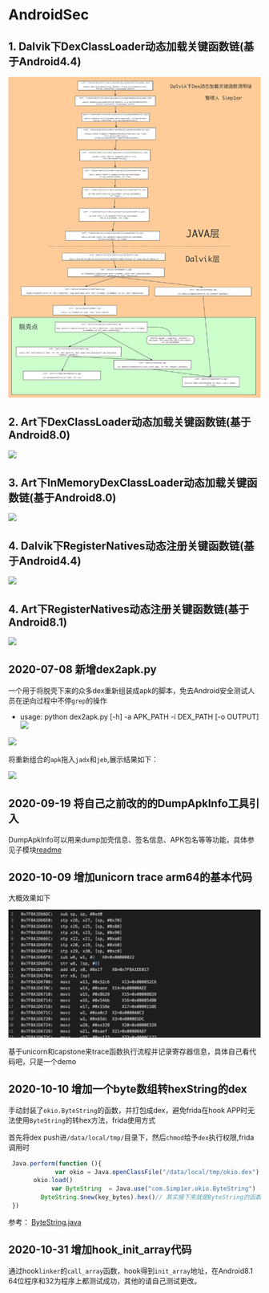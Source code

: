 # AndroidSec

## 1. Dalvik下DexClassLoader动态加载关键函数链(基于Android4.4)
![](./DexClassLoader/Dalvik_DexClassLoader.png)
## 2. Art下DexClassLoader动态加载关键函数链(基于Android8.0)
![](./DexClassLoader/Art_DexClassLoader.png)
## 3. Art下InMemoryDexClassLoader动态加载关键函数链(基于Android8.0)
![](./DexClassLoader/Art_InMemoryDexClassLoader.png)
## 4. Dalvik下RegisterNatives动态注册关键函数链(基于Android4.4)
![](./RegisterNatives/Dalvik_RegisterNatives.png)
## 4. Art下RegisterNatives动态注册关键函数链(基于Android8.1)
![](./RegisterNatives/Art_RegisterNatives.png)


## 2020-07-08 新增dex2apk.py
一个用于将脱壳下来的众多dex重新组装成apk的脚本，免去Android安全测试人员在逆向过程中不停`grep`的操作  

- usage: python dex2apk.py [-h] -a APK_PATH -i DEX_PATH [-o OUTPUT]   
![](imgs/usage.jpg)

![](imgs/usage_demo.jpg)  

将重新组合的`apk`拖入`jadx`和`jeb`,展示结果如下：  

![](imgs/demo.jpg)



## 2020-09-19 将自己之前改的的DumpApkInfo工具引入

DumpApkInfo可以用来dump加壳信息、签名信息、APK包名等等功能，具体参见子模块[readme](https://github.com/Simp1er/DumpApkInfo/blob/master/README.md)



## 2020-10-09 增加unicorn trace arm64的基本代码

大概效果如下

![image-20201009105052076](README.assets/image-20201009105052076.png)

基于unicorn和capstone来trace函数执行流程并记录寄存器信息，具体自己看代码吧，只是一个demo

## 2020-10-10 增加一个byte数组转hexString的dex

手动封装了`okio.ByteString`的函数，并打包成dex，避免frida在hook APP时无法使用`ByteString`的转hex方法，frida使用方式

首先将dex push进`/data/local/tmp/`目录下，然后`chmod`给予`dex`执行权限,frida调用时

```js
 Java.perform(function (){
 			 var okio = Java.openClassFile("/data/local/tmp/okio.dex")
       okio.load()
   			var ByteString  = Java.use("com.Simp1er.okio.ByteString")
         ByteString.$new(key_bytes).hex()// 其实接下来就是ByteString的函数调用了
 })

```

参考： [ByteString.java](https://android.googlesource.com/platform/external/okhttp/+/3c938a3/okio/src/main/java/okio/ByteString.java)

## 2020-10-31 增加hook_init_array代码

通过hook`linker`的`call_array`函数，hook得到`init_array`地址，在Android8.1 64位程序和32为程序上都测试成功，其他的请自己测试更改。



